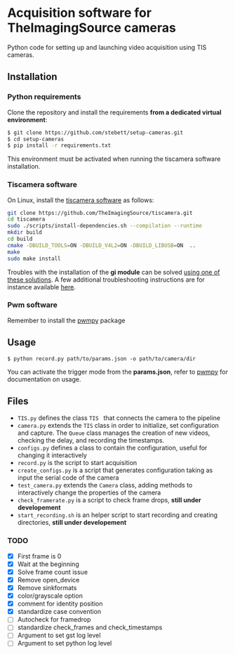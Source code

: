 # Acquisition software for TheImagingSource cameras

Python code for setting up and launching video acquisition using TIS cameras.



## Installation
### Python requirements
Clone the repository and install the requirements **from a dedicated virtual environment**:
```bash
$ git clone https://github.com/stebett/setup-cameras.git
$ cd setup-cameras
$ pip install -r requirements.txt
```
This environment must be activated when running the tiscamera software installation.

### Tiscamera software
On Linux, install the [tiscamera software](https://github.com/TheImagingSource/tiscamera) as follows:
```bash
git clone https://github.com/TheImagingSource/tiscamera.git
cd tiscamera
sudo ./scripts/install-dependencies.sh --compilation --runtime
mkdir build
cd build
cmake -DBUILD_TOOLS=ON -DBUILD_V4L2=ON -DBUILD_LIBUSB=ON  ..
make
sudo make install
```

Troubles with the installation of the **gi module** can be solved [using one of these solutions](https://askubuntu.com/a/1045213). A few additional troubleshooting instructions are for instance available [here](https://githubmemory.com/repo/TheImagingSource/tiscamera/issues/397).


### Pwm software
Remember to install the [pwmpy](https://github.com/rfayat/PWM_Arduino) package


## Usage

`$ python record.py path/to/params.json -o path/to/camera/dir`

You can activate the trigger mode from the **params.json**, refer to [pwmpy](https://github.com/rfayat/PWM_Arduino) for documentation on usage.

## Files

- `TIS.py` defines the class `TIS ` that connects the camera to the pipeline
- `camera.py` extends the `TIS` class in order to initialize, set configuration and capture. The `Queue` class manages the creation of new videos, checking the delay, and recording the timestamps.
- `configs.py` defines a class to contain the configuration, useful for changing it interactively
- `record.py` is the script to start acquisition
- `create_configs.py` is a script that generates configuration taking as input the serial code of the camera
- `test_camera.py` extends the `Camera` class, adding methods to interactively change the properties of the camera
- `check_framerate.py` is a script to check frame drops, **still under developement**
- `start_recording.sh` is an helper script to start recording and creating directories, **still under developement**


### TODO

- [x] First frame is 0
- [x] Wait at the beginning
- [x] Solve frame count issue
- [x] Remove open_device
- [x] Remove sinkformats
- [x] color/grayscale option
- [x] comment for identity position
- [x] standardize case convention
- [ ] Autocheck for framedrop
- [ ] standardize check_frames and check_timestamps
- [ ] Argument to set gst log level
- [ ] Argument to set python log level
